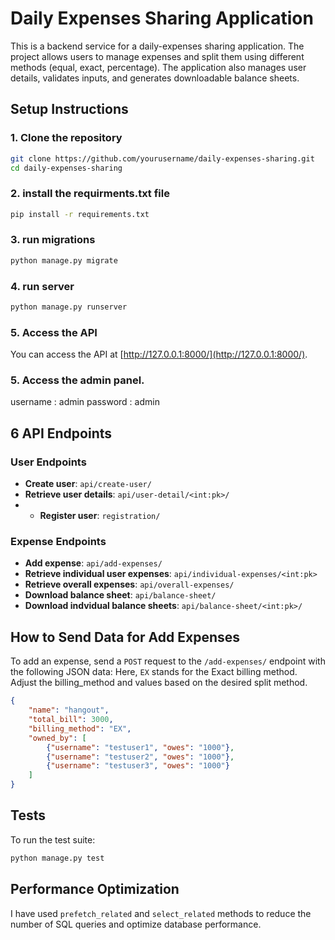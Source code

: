 # Daily Expenses Sharing Application

This is a backend service for a daily-expenses sharing application. The project allows users to manage expenses and split them using different methods (equal, exact, percentage). The application also manages user details, validates inputs, and generates downloadable balance sheets.

## Setup Instructions

### 1. Clone the repository

```bash
git clone https://github.com/yourusername/daily-expenses-sharing.git
cd daily-expenses-sharing
```
### 2. install the requirments.txt file
```bash
pip install -r requirements.txt
```
### 3. run migrations
```bash
python manage.py migrate
```
### 4. run server
```bash
python manage.py runserver  
```
### 5. Access the API

You can access the API at [http://127.0.0.1:8000/](http://127.0.0.1:8000/).
### 5. Access the admin panel.

username : admin
password : admin

##  6 API Endpoints

### User Endpoints

- **Create user**: `api/create-user/`
- **Retrieve user details**: `api/user-detail/<int:pk>/`
- - **Register user**: `registration/`

### Expense Endpoints

- **Add expense**: `api/add-expenses/`
- **Retrieve individual user expenses**: `api/individual-expenses/<int:pk>`
- **Retrieve overall expenses**: `api/overall-expenses/`
- **Download balance sheet**: `api/balance-sheet/`
- **Download indvidual balance sheets**: `api/balance-sheet/<int:pk>/`

## How to Send Data for Add Expenses

To add an expense, send a `POST` request to the `/add-expenses/` endpoint with the following JSON data:
Here, `EX` stands for the Exact billing method. Adjust the billing_method and values based on the desired split method.
```json
{
    "name": "hangout",
    "total_bill": 3000,
    "billing_method": "EX",
    "owned_by": [
        {"username": "testuser1", "owes": "1000"},
        {"username": "testuser2", "owes": "1000"},
        {"username": "testuser3", "owes": "1000"}
    ]
}
```

## Tests

To run the test suite:

```bash
python manage.py test
```
## Performance Optimization

I have used `prefetch_related` and `select_related` methods to reduce the number of SQL queries and optimize database performance.

